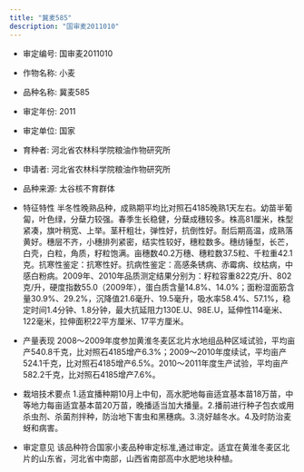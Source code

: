 ```yaml
---
title: "冀麦585"
description: "国审麦2011010"
---
```

* 审定编号:  国审麦2011010

*  作物名称:  小麦

*  品种名称:  冀麦585

*  审定年份:  2011

*  审定单位:  国家

* 育种者:  河北省农林科学院粮油作物研究所

*  申请者:  河北省农林科学院粮油作物研究所

*  品种来源:  太谷核不育群体

*  特征特性
半冬性晚熟品种，成熟期平均比对照石4185晚熟1天左右。幼苗半葡匐，叶色绿，分蘖力较强。春季生长稳健，分蘖成穗较多。株高81厘米，株型紧凑，旗叶稍宽、上举。茎秆粗壮，弹性好，抗倒性好。耐后期高温，成熟落黄好。穗层不齐，小穗排列紧密，结实性较好，穗粒数多。穗纺锤型，长芒，白壳，白粒，角质，籽粒饱满。亩穗数40.2万穗、穗粒数37.5粒、千粒重42.1克。抗寒性鉴定：抗寒性好。抗病性鉴定：高感条锈病、赤霉病、纹枯病，中感白粉病。2009年、2010年品质测定结果分别为：籽粒容重822克/升、802克/升，硬度指数55.0（2009年），蛋白质含量14.8%、14.0%；面粉湿面筋含量30.9%、29.2%，沉降值21.6毫升、19.5毫升，吸水率58.4%、57.1%，稳定时间1.4分钟、1.8分钟，最大抗延阻力130E.U、98E.U，延伸性114毫米、122毫米，拉伸面积22平方厘米、17平方厘米。

*  产量表现
2008～2009年度参加黄淮冬麦区北片水地组品种区域试验，平均亩产540.8千克，比对照石4185增产6.3%；2009～2010年度续试，平均亩产524.1千克，比对照石4185增产6.5%。2010～2011年度生产试验，平均亩产582.2千克，比对照石4185增产7.6%。

*  栽培技术要点
1.适宜播种期10月上中旬，高水肥地每亩适宜基本苗18万苗，中等地力每亩适宜基本苗20万苗，晚播适当加大播量。2.播前进行种子包衣或用杀虫剂、杀菌剂拌种，防治地下害虫和黑穗病。3.浇好越冬水。4.及时防治麦蚜和病害。

*  审定意见
该品种符合国家小麦品种审定标准,通过审定。适宜在黄淮冬麦区北片的山东省，河北省中南部，山西省南部高中水肥地块种植。
